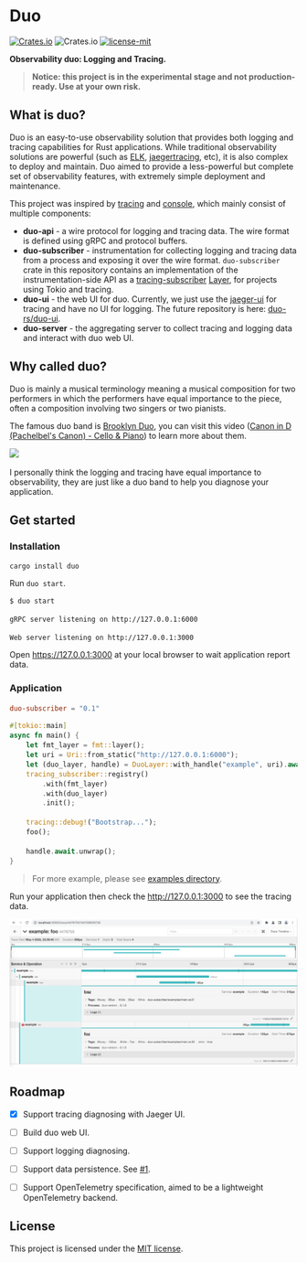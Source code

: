 # Duo

[![Crates.io](https://img.shields.io/crates/v/duo.svg)](https://crates.io/crates/duo)
![Crates.io](https://img.shields.io/crates/d/duo)
[![license-mit](https://img.shields.io/badge/license-MIT-yellow.svg)](./LICENSE)

**Observability duo: Logging and Tracing.**

> **Notice: this project is in the experimental stage and not production-ready. Use at your own risk.**

## What is duo?

Duo is an easy-to-use observability solution that provides both logging and tracing capabilities for Rust applications. While traditional observability solutions are powerful (such as [ELK](https://elastic.co), [jaegertracing](https://jaegertracing.io), etc), it is also complex to deploy and maintain. Duo aimed to provide a less-powerful but complete set of observability features, with extremely simple deployment and maintenance. 

This project was inspired by [tracing](https://github.com/tokio-rs/tracing) and [console](https://github.com/tokio-rs/console), which mainly consist of multiple components:

- **duo-api** - a wire protocol for logging and tracing data. The wire format is defined using gRPC and protocol buffers.
- **duo-subscriber** - instrumentation for collecting logging and tracing data from a process and exposing it over the wire format. `duo-subscriber` crate in this repository contains an implementation of the instrumentation-side API as a [tracing-subscriber](https://crates.io/crates/tracing-subscriber) [Layer](https://docs.rs/tracing-subscriber/latest/tracing_subscriber/layer/trait.Layer.html), for projects using Tokio and tracing.
- **duo-ui** - the web UI for duo. Currently, we just use the [jaeger-ui](https://github.com/jaegertracing/jaeger-ui) for tracing and have no UI for logging. The future repository is here: [duo-rs/duo-ui](https://github.com/duo-rs/duo-ui).
- **duo-server** - the aggregating server to collect tracing and logging data and interact with duo web UI.

## Why called duo?

Duo is mainly a musical terminology meaning a musical composition for two performers in which the performers have equal importance to the piece, often a composition involving two singers or two pianists.

The famous duo band is [Brooklyn Duo](https://www.youtube.com/c/BrooklynDuo), you can visit this video ([Canon in D (Pachelbel's Canon) - Cello & Piano](https://www.youtube.com/watch?v=Ptk_1Dc2iPY)) to learn more about them.

![](https://i.ytimg.com/vi/Ptk_1Dc2iPY/maxresdefault.jpg)

I personally think the logging and tracing have equal importance to observability, they are just like a duo band to help you diagnose your application.

## Get started

### Installation

```
cargo install duo
```

Run `duo start`.

```
$ duo start

gRPC server listening on http://127.0.0.1:6000

Web server listening on http://127.0.0.1:3000
```

Open https://127.0.0.1:3000 at your local browser to wait application report data.

### Application

```toml
duo-subscriber = "0.1"
```

```rs
#[tokio::main]
async fn main() {
    let fmt_layer = fmt::layer();
    let uri = Uri::from_static("http://127.0.0.1:6000");
    let (duo_layer, handle) = DuoLayer::with_handle("example", uri).await;
    tracing_subscriber::registry()
        .with(fmt_layer)
        .with(duo_layer)
        .init();

    tracing::debug!("Bootstrap...");
    foo();

    handle.await.unwrap();
}
```
> For more example, please see [examples directory](./duo-subscriber/examples/).

Run your application then check the http://127.0.0.1:3000 to see the tracing data.

![](./duo-ui.png)

## Roadmap

- [x] Support tracing diagnosing with Jaeger UI.

- [ ] Build duo web UI.

- [ ] Support logging diagnosing.

- [ ] Support data persistence. See [#1](https://github.com/duo-rs/duo/issues/1).

- [ ] Support OpenTelemetry specification, aimed to be a lightweight OpenTelemetry backend.

## License

This project is licensed under the [MIT license](./LICENSE).
